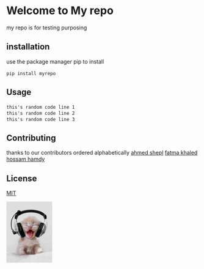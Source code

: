 # Welcome to My repo
my repo is for testing purposing 

## installation
use the package manager pip to install

	pip install myrepo
	
## Usage
```
this's random code line 1
this's random code line 2
this's random code line 3

```
## Contributing

thanks to our contributors ordered alphabetically 
[ahmed shepl](https://github.com/ahmedsheblwafa)
[fatma khaled](https://github.com/FatmaKhaled/)
[hossam hamdy](https://github.com/hosamhamdy258)

## License
[MIT](https://www.mit.edu/)


![smiling cat](./images/cat.gif)
